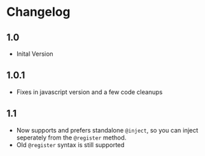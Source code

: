 # Changelog

## 1.0
* Inital Version

## 1.0.1
* Fixes in javascript version and a few code cleanups

## 1.1
* Now supports and prefers standalone `@inject`, so you can inject seperately from the `@register` method.
* Old `@register` syntax is still supported